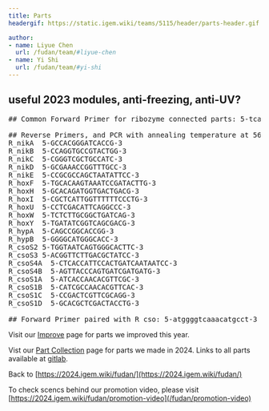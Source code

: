 ```yaml
---
title: Parts
headergif: https://static.igem.wiki/teams/5115/header/parts-header.gif

author:
- name: Liyue Chen
  url: /fudan/team/#liyue-chen
- name: Yi Shi
  url: /fudan/team/#yi-shi
---
```


## useful 2023 modules, anti-freezing, anti-UV?

<pre>
## Common Forward Primer for ribozyme connected parts: 5-tcagcaaattgtgaacatcatcacg-3

## Reverse Primers, and PCR with annealing temperature at 56 degree
R_nikA	5-GCCACGGGATCACCG-3
R_nikB	5-CCAGGTGCCGTACTGG-3
R_nikC	5-CGGGTCGCTGCCATC-3
R_nikD	5-GCGAAACCGGTTTGCC-3
R_nikE	5-CCGCGCCAGCTAATATTCC-3
R_hoxF	5-TGCACAAGTAAATCCGATACTTG-3
R_hoxH	5-GCACAGATGGTGACTGACG-3
R_hoxI	5-CGCTCATTGGTTTTTTCCCTG-3
R_hoxU	5-CCTCGACATTCAGGCCC-3
R_hoxW	5-TCTCTTGCGGCTGATCAG-3
R_hoxY	5-TGATATCGGTCAGCGACG-3
R_hypA	5-CAGCCGGCACCGG-3
R_hypB	5-GGGGCATGGGCACC-3
R_csoS2 5-TGGTAATCAGTGGGCACTTC-3
R_csoS3 5-ACGGTTCTTGACGCTATCC-3
R_csoS4A  5-CTCACCATTCCACTGATCAATAATCC-3
R_csoS4B  5-AGTTACCCAGTGATCGATGATG-3
R_csoS1A  5-ATCACCAACACGTTCGC-3
R_csoS1B  5-CATCGCCAACACGTTCAC-3
R_csoS1C  5-CCGACTCGTTCGCAGG-3
R_csoS1D  5-GCACGCTCGACTACCTG-3

## Forward Primer paired with R_cso: 5-atggggtcaaacatgcct-3
</pre>




Visit our [Improve](/fudan/improve) page for parts we improved this year.

Vist our [Part Collection](/fudan/part-collection) page for parts we made in 2024. Links to all parts available at [gitlab](https://gitlab.igem.org/2024/fudan/-/blob/main/groupparts.md).

Back to [https://2024.igem.wiki/fudan/](https://2024.igem.wiki/fudan/)

To check scencs behind our promotion video, please visit [https://2024.igem.wiki/fudan/promotion-video](/fudan/promotion-video)